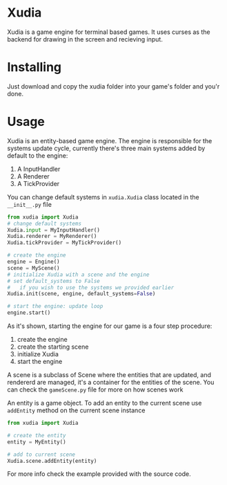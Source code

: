# Xudia
Xudia is a game engine for terminal based games.
It uses curses as the backend for drawing in the screen and recieving input.

# Installing
Just download and copy the xudia folder into your game's folder and you'r done.

# Usage
Xudia is an entity-based game engine. The engine is responsible for the systems update cycle, currently there's three main systems added by default to the engine:

1. A InputHandler
2. A Renderer
3. A TickProvider

You can change default systems in `xudia.Xudia` class located in the `__init__.py` file

```python
from xudia import Xudia
# change default systems
Xudia.input = MyInputHandler()
Xudia.renderer = MyRenderer()
Xudia.tickProvider = MyTickProvider()

# create the engine
engine = Engine()
scene = MyScene()
# initialize Xudia with a scene and the engine
# set default_systems to False 
#   if you wish to use the systems we provided earlier
Xudia.init(scene, engine, default_systems=False)

# start the engine: update loop
engine.start()
```

As it's shown, starting the engine for our game is a four step procedure:

1. create the engine
2. create the starting scene
3. initialize Xudia
4. start the engine

A scene is a subclass of Scene where the entities that are updated, and rendererd are managed, it's a container for the entities of the scene.
You can check the `gameScene.py` file for more on how scenes work

An entity is a game object. To add an entity to the current scene use `addEntity` method on the current scene instance

```python
from xudia import Xudia

# create the entity
entity = MyEntity()

# add to current scene
Xudia.scene.addEntity(entity)
```

For more info check the example provided with the source code.
